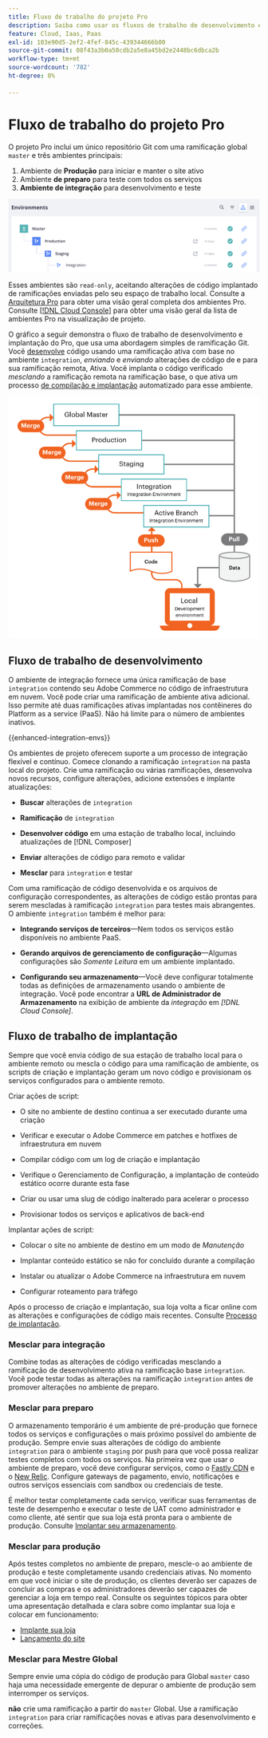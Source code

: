 ```yaml
---
title: Fluxo de trabalho do projeto Pro
description: Saiba como usar os fluxos de trabalho de desenvolvimento e implantação do Pro.
feature: Cloud, Iaas, Paas
exl-id: 103e90d5-2ef2-4fef-845c-439344666b00
source-git-commit: 08f43a3b0a50cdb2a5e8a45bd2e2448bc6dbca2b
workflow-type: tm+mt
source-wordcount: '782'
ht-degree: 0%

---
```


# Fluxo de trabalho do projeto Pro

O projeto Pro inclui um único repositório Git com uma ramificação global `master` e três ambientes principais:

1. Ambiente de **Produção** para iniciar e manter o site ativo
1. Ambiente **de preparo** para teste com todos os serviços
1. **Ambiente de integração** para desenvolvimento e teste

![Lista de ambientes profissionais](../../assets/pro-environments.png)

Esses ambientes são `read-only`, aceitando alterações de código implantado de ramificações enviadas pelo seu espaço de trabalho local. Consulte a [Arquitetura Pro](pro-architecture.md) para obter uma visão geral completa dos ambientes Pro. Consulte [[!DNL Cloud Console]](../project/overview.md#cloud-console) para obter uma visão geral da lista de ambientes Pro na visualização de projeto.

O gráfico a seguir demonstra o fluxo de trabalho de desenvolvimento e implantação do Pro, que usa uma abordagem simples de ramificação Git. Você [desenvolve](#development-workflow) código usando uma ramificação ativa com base no ambiente `integration`, _enviando_ e _enviando_ alterações de código de e para sua ramificação remota, Ativa. Você implanta o código verificado _mesclando_ a ramificação remota na ramificação base, o que ativa um processo [de compilação e implantação](#deployment-workflow) automatizado para esse ambiente.

![Exibição de alto nível do fluxo de trabalho de desenvolvimento da arquitetura Pro](../../assets/pro-dev-workflow.png)

## Fluxo de trabalho de desenvolvimento

O ambiente de integração fornece uma única ramificação de base `integration` contendo seu Adobe Commerce no código de infraestrutura em nuvem. Você pode criar uma ramificação de ambiente ativa adicional. Isso permite até duas ramificações ativas implantadas nos contêineres do Platform as a service (PaaS). Não há limite para o número de ambientes inativos.

{{enhanced-integration-envs}}

Os ambientes de projeto oferecem suporte a um processo de integração flexível e contínuo. Comece clonando a ramificação `integration` na pasta local do projeto. Crie uma ramificação ou várias ramificações, desenvolva novos recursos, configure alterações, adicione extensões e implante atualizações:

- **Buscar** alterações de `integration`

- **Ramificação** de `integration`

- **Desenvolver código** em uma estação de trabalho local, incluindo atualizações de [!DNL Composer]

- **Enviar** alterações de código para remoto e validar

- **Mesclar** para `integration` e testar

Com uma ramificação de código desenvolvida e os arquivos de configuração correspondentes, as alterações de código estão prontas para serem mescladas à ramificação `integration` para testes mais abrangentes. O ambiente `integration` também é melhor para:

- **Integrando serviços de terceiros**—Nem todos os serviços estão disponíveis no ambiente PaaS.

- **Gerando arquivos de gerenciamento de configuração**—Algumas configurações são _Somente Leitura_ em um ambiente implantado.

- **Configurando seu armazenamento**—Você deve configurar totalmente todas as definições de armazenamento usando o ambiente de integração. Você pode encontrar a **URL de Administrador de Armazenamento** na exibição de ambiente da _integração_ em _[!DNL Cloud Console]_.

## Fluxo de trabalho de implantação

Sempre que você envia código de sua estação de trabalho local para o ambiente remoto ou mescla o código para uma ramificação de ambiente, os scripts de criação e implantação geram um novo código e provisionam os serviços configurados para o ambiente remoto.

Criar ações de script:

- O site no ambiente de destino continua a ser executado durante uma criação

- Verificar e executar o Adobe Commerce em patches e hotfixes de infraestrutura em nuvem

- Compilar código com um log de criação e implantação

- Verifique o Gerenciamento de Configuração, a implantação de conteúdo estático ocorre durante esta fase

- Criar ou usar uma slug de código inalterado para acelerar o processo

- Provisionar todos os serviços e aplicativos de back-end

Implantar ações de script:

- Colocar o site no ambiente de destino em um modo de _Manutenção_

- Implantar conteúdo estático se não for concluído durante a compilação

- Instalar ou atualizar o Adobe Commerce na infraestrutura em nuvem

- Configurar roteamento para tráfego

Após o processo de criação e implantação, sua loja volta a ficar online com as alterações e configurações de código mais recentes. Consulte [Processo de implantação](../deploy/process.md).

### Mesclar para integração

Combine todas as alterações de código verificadas mesclando a ramificação de desenvolvimento ativa na ramificação base `integration`. Você pode testar todas as alterações na ramificação `integration` antes de promover alterações no ambiente de preparo.

### Mesclar para preparo

O armazenamento temporário é um ambiente de pré-produção que fornece todos os serviços e configurações o mais próximo possível do ambiente de produção. Sempre envie suas alterações de código do ambiente `integration` para o ambiente `staging` por push para que você possa realizar testes completos com todos os serviços. Na primeira vez que usar o ambiente de preparo, você deve configurar serviços, como o [Fastly CDN](../cdn/fastly.md) e o [New Relic](../monitor/new-relic-service.md). Configure gateways de pagamento, envio, notificações e outros serviços essenciais com sandbox ou credenciais de teste.

É melhor testar completamente cada serviço, verificar suas ferramentas de teste de desempenho e executar o teste de UAT como administrador e como cliente, até sentir que sua loja está pronta para o ambiente de produção. Consulte [Implantar seu armazenamento](../deploy/staging-production.md).

### Mesclar para produção

Após testes completos no ambiente de preparo, mescle-o ao ambiente de produção e teste completamente usando credenciais ativas. No momento em que você iniciar o site de produção, os clientes deverão ser capazes de concluir as compras e os administradores deverão ser capazes de gerenciar a loja em tempo real. Consulte os seguintes tópicos para obter uma apresentação detalhada e clara sobre como implantar sua loja e colocar em funcionamento:

- [Implante sua loja](../deploy/staging-production.md)
- [Lançamento do site](../launch/overview.md)

### Mesclar para Mestre Global

Sempre envie uma cópia do código de produção para Global `master` caso haja uma necessidade emergente de depurar o ambiente de produção sem interromper os serviços.

**não** crie uma ramificação a partir do `master` Global. Use a ramificação `integration` para criar ramificações novas e ativas para desenvolvimento e correções.
